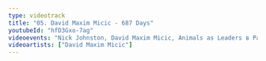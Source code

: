 ```yaml
---
type: videotrack
title: "05. David Maxim Micic - 687 Days"
youtubeId: "hfD3Gxo-7ag"
videoevents: "Nick Johnston, David Maxim Micic, Animals as Leaders в Patronaat"
videoartists: ["David Maxim Micic"]
---
```

